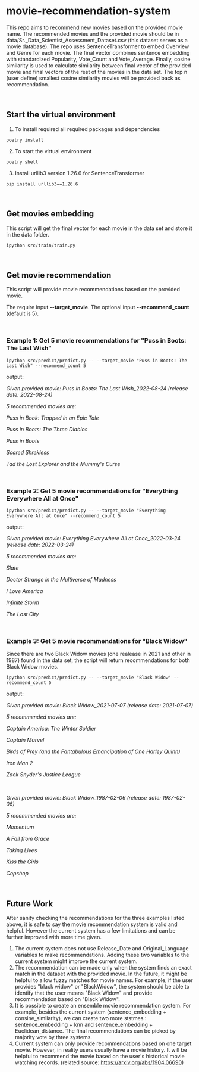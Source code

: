 # movie-recommendation-system
This repo aims to recommend new movies based on the provided movie name. The recommended movies and the provided movie should be in data/Sr._Data_Scientist_Assessment_Dataset.csv (this dataset serves as a movie database). The repo uses SentenceTransformer to embed Overview and Genre for each movie. The final vector combines sentence embedding with standardized Popularity, Vote_Count and Vote_Average. Finally, cosine similarity is used to calculate similarity between final vector of the provided movie and final vectors of the rest of the movies in the data set. The top n (user define) smallest cosine similarity movies will be provided back as recommendation. 

<br>

## Start the virtual environment
1. To install required all required packages and dependencies

`poetry install`

2. To start the virtual environment

`poetry shell`

3. Install urllib3 version 1.26.6 for SentenceTransformer

`pip install urllib3==1.26.6`

<br>

## Get movies embedding

This script will get the final vector for each movie in the data set and store it in the data folder.

`ipython src/train/train.py`

<br>

## Get movie recommendation

This script will provide movie recommendations based on the provided movie. 

The require input **--target_movie**. The optional input **--recommend_count** (default is 5). 

<br>

### Example 1: Get 5 movie recommendations for "Puss in Boots: The Last Wish"

`ipython src/predict/predict.py -- --target_movie "Puss in Boots: The Last Wish" --recommend_count 5`

output:

*Given provided movie: Puss in Boots: The Last Wish_2022-08-24 (release date: 2022-08-24)*

*5 recommended movies are:*

*Puss in Book: Trapped in an Epic Tale*

*Puss in Boots: The Three Diablos*

*Puss in Boots*

*Scared Shrekless*

*Tad the Lost Explorer and the Mummy's Curse*

<br>

### Example 2: Get 5 movie recommendations for "Everything Everywhere All at Once"

`ipython src/predict/predict.py -- --target_movie "Everything Everywhere All at Once" --recommend_count 5`

output:

*Given provided movie: Everything Everywhere All at Once_2022-03-24 (release date: 2022-03-24)*

*5 recommended movies are:*

*Slate*

*Doctor Strange in the Multiverse of Madness*

*I Love America*

*Infinite Storm*

*The Lost City*

<br>

### Example 3: Get 5 movie recommendations for "Black Widow"

Since there are two Black Widow movies (one realease in 2021 and other in 1987)  found in the data set, the script will return recommendations for both Black Widow movies. 

`ipython src/predict/predict.py -- --target_movie "Black Widow" --recommend_count 5`

output:

*Given provided movie: Black Widow_2021-07-07 (release date: 2021-07-07)*

*5 recommended movies are:*

*Captain America: The Winter Soldier*

*Captain Marvel*

*Birds of Prey (and the Fantabulous Emancipation of One Harley Quinn)*

*Iron Man 2*

*Zack Snyder's Justice League*

<br>

*Given provided movie: Black Widow_1987-02-06 (release date: 1987-02-06)*

*5 recommended movies are:*

*Momentum*

*A Fall from Grace*

*Taking Lives*

*Kiss the Girls*

*Copshop*

<br>

## Future Work
After sanity checking the recommendations for the three examples listed above, it is safe to say the movie recommendation system is valid and helpful. However the current system has a few limitations and can be further improved with more time given. 

1. The current system does not use Release_Date and Original_Language variables to make recommendations. Adding these two variables to the current system might improve the current system.
2. The recommendation can be made only when the system finds an exact match in the dataset with the provided movie. In the future, it might be helpful to allow fuzzy matches for movie names. For example, if the user provides "black widow" or "BlackWidow", the system should be able to identify that the user means "Black Widow" and provide recommendation based on "Black Widow".
3. It is possible to create an ensemble movie recommendation system. For example, besides the current system (sentence_embedding + consine_similarity), we can create two more ststmes : sentence_embedding + knn and sentence_embedding + Euclidean_distance. The final recommendations can be picked by majority vote by three systems. 
4. Current system can only provide recommendations based on one target movie. However, in reality users usually have a movie history. It will be helpful to recommend the movie based on the user's historical movie watching records. (related source: https://arxiv.org/abs/1904.06690)
